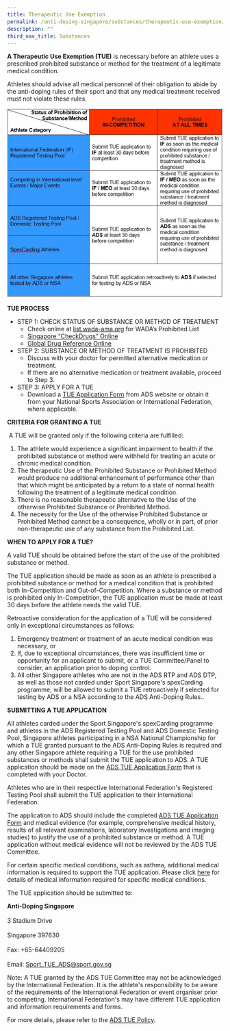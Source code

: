 ```yaml
---
title: Therapeutic Use Exemption
permalink: /anti-doping-singapore/substances/therapeutic-use-exemption/
description: ""
third_nav_title: Substances
---
```

**A Therapeutic Use Exemption (TUE)** is necessary before an athlete uses a prescribed prohibited substance or method for the treatment of a legitimate medical condition.

Athletes should advise all medical personnel of their obligation to abide by the anti-doping rules of their sport and that any medical treatment received must not violate these rules.

![TUE Process Table](/images/What%20We%20Do/Anti%20Doping%20Singapore/Substances/Therapeutic%20Use%20Exemption/TUE_Process_Table.jpeg)

**TUE PROCESS**

* STEP 1: CHECK STATUS OF SUBSTANCE OR METHOD OF TREATMENT 
	* Check online at [list.wada-ama.org](http://list.wada-ama.org/) for WADA’s Prohibited List
	*  [Singapore “CheckDrugs” Online](https://www.antidoping.org.sg/)
	*  [Global Drug Reference Online](http://www.globaldro.com/)
*  STEP 2: SUBSTANCE OR METHOD OF TREATMENT IS PROHIBITED
	* Discuss with your doctor for permitted alternative medication or treatment.
	* If there are no alternative medication or treatment available, proceed to Step 3.
* STEP 3: APPLY FOR A TUE
	* Download a [TUE Application Form](/anti-doping-singapore/resources/policies-and-forms) from ADS website or obtain it from your National Sports Association or International Federation, where applicable.

**CRITERIA FOR GRANTING A TUE**

 A TUE will be granted only if the following criteria are fulfilled:

1. The athlete would experience a significant impairment to health if the prohibited substance or method were withheld for treating an acute or chronic medical condition.
2. The therapeutic Use of the Prohibited Substance or Prohibited Method would produce no additional enhancement of performance other than that which might be anticipated by a return to a state of normal health following the treatment of a legitimate medical condition.
3. There is no reasonable therapeutic alternative to the Use of the otherwise Prohibited Substance or Prohibited Method.
4. The necessity for the Use of the otherwise Prohibited Substance or Prohibited Method cannot be a consequence, wholly or in part, of prior non-therapeutic use of any substance from the Prohibited List.

**WHEN TO APPLY FOR A TUE?**

A valid TUE should be obtained before the start of the use of the prohibited substance or method.

The TUE application should be made as soon as an athlete is prescribed a prohibited substance or method for a medical condition that is prohibited both In-Competition and Out-of-Competition. Where a substance or method is prohibited only In-Competition, the TUE application must be made at least 30 days before the athlete needs the valid TUE.

Retroactive consideration for the application of a TUE will be considered only in exceptional circumstances as follows:

1. Emergency treatment or treatment of an acute medical condition was necessary, or 
2. If, due to exceptional circumstances, there was insufficient time or opportunity for an applicant to submit, or a TUE Committee/Panel to consider, an application prior to doping control.
3. All other Singapore athletes who are not in the ADS RTP and ADS DTP, as well as those not carded under Sport Singapore's spexCarding programme, will be allowed to submit a TUE retroactively if selected for testing by ADS or a NSA according to the ADS Anti-Doping Rules..    

**SUBMITTING A TUE APPLICATION**

All athletes carded under the Sport Singapore's spexCarding programme and athletes in the ADS Registered Testing Pool and ADS Domestic Testing Pool, Singapore athletes participating in a NSA National Championship for which a TUE granted pursuant to the ADS Anti-Doping Rules is required and any other Singapore athlete requiring a TUE for the use prohibited substances or methods shall submit the TUE application to ADS. A TUE application should be made on the [ADS TUE Application Form](/anti-doping-singapore/resources/policies-and-forms) that is completed with your Doctor.

Athletes who are in their respective International Federation's Registered Testing Pool shall submit the TUE application to their International Federation.

The application to ADS should include the completed [ADS TUE Application Form](/anti-doping-singapore/resources/policies-and-forms) and medical evidence (for example, comprehensive medical history, results of all relevant examinations, laboratory investigations and imaging studies) to justify the use of a prohibited substance or method. A TUE application without medical evidence will not be reviewed by the ADS TUE Committee.

For certain specific medical conditions, such as asthma, additional medical information is required to support the TUE application. Please click [here](https://www.wada-ama.org/en/resources/search?f[0]=field_resource_collections%3A158 "Medical Info to Support TUE Decisions") for details of medical information required for specific medical conditions.

The TUE application should be submitted to:

**Anti-Doping Singapore**  
<br>
3 Stadium Drive  
<br>
Singapore 397630  
<br>
Fax: +65-64409205  
<br>
Email: [Sport_TUE_ADS@sport.gov.sg](mailto:Sport_TUE_ADS@sport.gov.sg)

Note: A TUE granted by the ADS TUE Committee may not be acknowledged by the International Federation. It is the athlete's responsibility to be aware of the requirements of the International Federation or event organiser prior to competing. International Federation's may have different TUE application and information requirements and forms.

For more details, please refer to the [ADS TUE Policy](/anti-doping-singapore/resources/policies-and-forms).